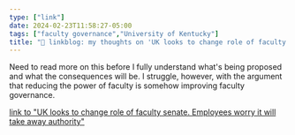```yaml
---
type: ["link"]
date: 2024-02-23T11:58:27-05:00
tags: ["faculty governance","University of Kentucky"]
title: "🔗 linkblog: my thoughts on 'UK looks to change role of faculty senate. Employees worry it will take away authority'"
---
```

Need to read more on this before I fully understand what's being proposed and what the consequences will be. I struggle, however, with the argument that reducing the power of faculty is somehow improving faculty governance.

[link to "UK looks to change role of faculty senate. Employees worry it will take away authority"](https://www.kentucky.com/news/local/education/article285744876.html#storylink=rss)

